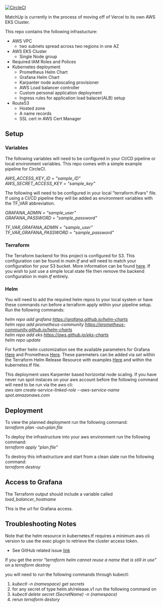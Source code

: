[![CircleCI](https://dl.circleci.com/status-badge/img/gh/MatchUp-Berlin/matchup-platform/tree/main.svg?style=svg)](https://dl.circleci.com/status-badge/redirect/gh/MatchUp-Berlin/matchup-platform/tree/main)

MatchUp is currently in the process of moving off of Vercel to its own AWS EKS Cluster.

This repo contains the following infrastucture:

-   AWS VPC
    -   two subnets spread across two regions in one AZ
-   AWS EKS Cluster
    -   Single Node group
-   Required IAM Roles and Polices
-   Kubernetes deployment
    -   Prometheus Helm Chart
    -   Grafana Helm Chart
    -   Karpanter node autoscaling provisioner
    -   AWS Load balancer controller
    -   Custom personal application deployment
    -   Ingress rules for application load balacer(ALB) setup
-   Route53
    -   Hosted zone
    -   A name records
    -   SSL cert in AWS Cert Manager

## Setup

### Variables

The following variables will need to be configured in your CI/CD pipeline or local environment variables. This repo comes with a simple example pipeline for CircleCI.

_AWS_ACCESS_KEY_ID = "sample_ID"_ <br>
_AWS_SECRET_ACCESS_KEY = "sample_key"_ <br>

The following will need to be configured in your local "terraform.tfvars" file. If using a CI/CD pipeline they will be added as environment variables with the TF_VAR abbreviation.

_GRAFANA_ADMIN = "sample_user"_ <br>
_GRAFANA_PASSWORD = "sample_password"_ <br>

_TF_VAR_GRAFANA_ADMIN = "sample_user"_ <br>
_TF_VAR_GRAFANA_PASSWORD = "sample_password"_ <br>

### Terraform

The Terraform backend for this project is configured for S3. This configuration can be found in _main.tf_ and will need to match your configuration for your S3 bucket. More information can be found [here](https://www.terraform.io/language/settings/backends/s3). If you wish to just use a simple local state file then remove the backend configuration in _main.tf_ entirely.

### Helm

You will need to add the required helm repos to your local system or have these commands run before a terraform apply within your pipeline setup. Run the following commands:

_helm repo add grafana https://grafana.github.io/helm-charts_ <br>
_helm repo add prometheus-community https://prometheus-community.github.io/helm-charts_ <br>
_helm repo add eks https://aws.github.io/eks-charts_ <br>
_helm repo update_

For further helm customization see the available parameters for Grafana [Here](https://artifacthub.io/packages/helm/grafana/grafana#configuration) and Prometheus [Here](https://artifacthub.io/packages/helm/prometheus-community/prometheus). These paremeters can be added via _set_ within the Terraform Helm Release Resource with examples [Here](https://registry.terraform.io/providers/hashicorp/helm/latest/docs/resources/release#example-usage---chart-repository) and within the kubernetes.tf file.

This deployment uses Karpenter based horizontal node scaling. If you have never run spot instaces on your aws account before the following command will need to be run via the aws cli:
<br>
_aws iam create-service-linked-role --aws-service-name spot.amazonaws.com_

## Deployment

To view the planned deployment run the following command: <br>
_terraform plan -out=plan.file_

To deploy the infrastructure into your aws environment run the following command: <br> _terraform apply "plan.file"_

To destroy this infrastructure and start from a clean slate run the following command: <br>
_terraform destroy_

## Access to Grafana

The Terraform output should include a variable called _load_balancer_hostname_ <br>

This is the url for Grafana access.

## Troubleshooting Notes

Note that the helm resource in kubernetes.tf requires a minimum aws cli version to use the exec plugin to retrieve the cluster access token.

-   See GitHub related issue [link](https://github.com/aws/aws-cli/issues/6920)

If you get the error _"terraform helm cannot reuse a name that is still in use"_ on a _terraform destroy_

you will need to run the following commands through kubectl:

1. _kubectl -n (namespace) get secrets_
2. for any secret of type helm.sh/release.v1 run the following command on
3. _kubectl delete secret (SecretName) -n (namespace)_
4. rerun _terraform destory_
